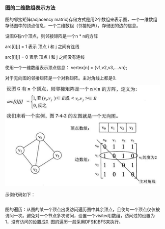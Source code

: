 ### 图的二维数组表示方法

图的邻接矩阵(adjacency matrix)存储方式是用2个数组来表示图，一个一维数组存储图中的顶点信息，一个二维数组（邻接矩阵），存储图的边的信息。

设图G有n个顶点，则邻接矩阵是一个n * n的方阵

arc[i][j] = 1 表示 顶点 i 和 j 之间有连线

arc[i][j] = 0 表示 顶点 i 和 j 之间没有连线

使用一个一维数组表示顶点信息：
vertex[n] = {v1,v2,v3,....vn};

对于无向图的邻接矩阵是一个对称矩阵。主对角线上都是0.

![无向图表示](https://github.com/leelianglong/leetcode/blob/master/%E6%80%BB%E7%BB%93/graph_icon/%E6%97%A0%E5%90%91%E5%9B%BE%E7%9A%84%E5%AE%9A%E4%B9%89.PNG)

示例代码如下：
```
```

图的遍历：从图的某一个顶点出发访问遍历图中其余顶点，且使每一个顶点仅仅被访问一次。避免对一个节点多次访问，设置一个visited[]数组，访问过的设置为1，没有访问的设置成0. 图的遍历一般采用DFS和BFS来执行。


